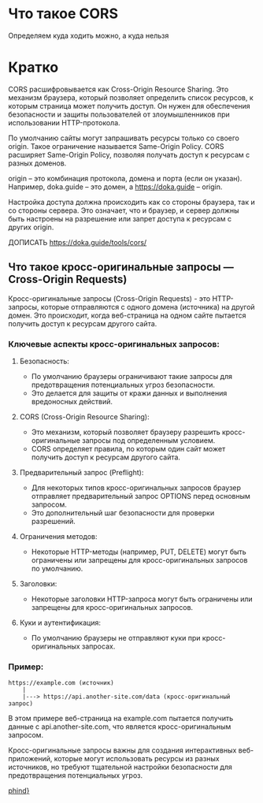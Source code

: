 # Что такое CORS

Определяем куда ходить можно, а куда нельзя

# Кратко

CORS расшифровывается как Cross-Origin Resource Sharing. Это механизм браузера, который позволяет определить 
список ресурсов, к которым страница может получить доступ. Он нужен для обеспечения безопасности и защиты пользователей 
от злоумышленников при использовании HTTP-протокола.

По умолчанию сайты могут запрашивать ресурсы только со своего origin. Такое ограничение называется Same-Origin Policy. 
CORS расширяет Same-Origin Policy, позволяя получать доступ к ресурсам с разных доменов.

origin – это комбинация протокола, домена и порта (если он указан). Например, doka.guide – это домен, а https://doka.guide – origin.

Настройка доступа должна происходить как со стороны браузера, так и со стороны сервера. Это означает, что и браузер, 
и сервер должны быть настроены на разрешение или запрет доступа к ресурсам с других origin.

ДОПИСАТЬ 
https://doka.guide/tools/cors/


## Что такое кросс-оригинальные запросы — Cross-Origin Requests)

Кросс-оригинальные запросы (Cross-Origin Requests) - это HTTP-запросы, которые отправляются с одного домена (источника) на другой домен. Это происходит, когда веб-страница на одном сайте пытается получить доступ к ресурсам другого сайта.

### Ключевые аспекты кросс-оригинальных запросов:

1. Безопасность:
   - По умолчанию браузеры ограничивают такие запросы для предотвращения потенциальных угроз безопасности.
   - Это делается для защиты от кражи данных и выполнения вредоносных действий.

2. CORS (Cross-Origin Resource Sharing):
   - Это механизм, который позволяет браузеру разрешить кросс-оригинальные запросы под определенным условием.
   - CORS определяет правила, по которым один сайт может получить доступ к ресурсам другого сайта.

3. Предварительный запрос (Preflight):
   - Для некоторых типов кросс-оригинальных запросов браузер отправляет предварительный запрос OPTIONS перед основным запросом.
   - Это дополнительный шаг безопасности для проверки разрешений.

4. Ограничения методов:
   - Некоторые HTTP-методы (например, PUT, DELETE) могут быть ограничены или запрещены для кросс-оригинальных запросов по умолчанию.

5. Заголовки:
   - Некоторые заголовки HTTP-запроса могут быть ограничены или запрещены для кросс-оригинальных запросов.

6. Куки и аутентификация:
   - По умолчанию браузеры не отправляют куки при кросс-оригинальных запросах.

### Пример:

```
https://example.com (источник)
    |
    |---> https://api.another-site.com/data (кросс-оригинальный запрос)
```

В этом примере веб-страница на example.com пытается получить данные с api.another-site.com, что является кросс-оригинальным запросом.

Кросс-оригинальные запросы важны для создания интерактивных веб-приложений, которые могут использовать ресурсы из разных источников, но требуют тщательной настройки безопасности для предотвращения потенциальных угроз.

[phind}](https://www.phind.com/search?cache=h71zdc81r8b4ojlgew8nots3)



